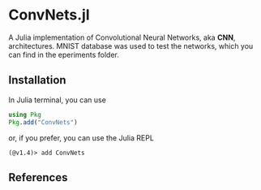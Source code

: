 # ConvNets.jl

A Julia implementation of Convolutional Neural Networks, aka **CNN**, architectures. MNIST database was used to test the networks, which you can find in the eperiments folder.

## Installation

In Julia terminal, you can use

```julia
using Pkg
Pkg.add("ConvNets")
```

or, if you prefer, you can use the Julia REPL

```julia-repl
(@v1.4)> add ConvNets
```

## References


[docs-stable-img]: https://img.shields.io/badge/docs-stable-blue.svg
[docs-stable-url]: https://
